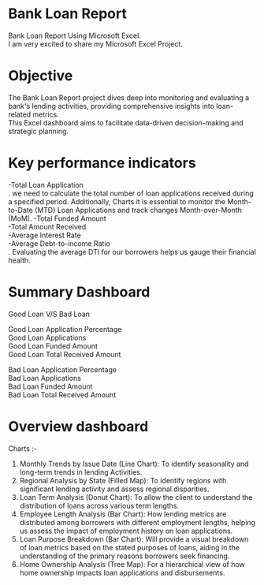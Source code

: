 # Bank Loan Report 
Bank Loan Report Using Microsoft Excel.     
I am very excited to share my Microsoft Excel Project.
# Objective
The Bank Loan Report project dives deep into monitoring and evaluating a bank's lending activities, providing comprehensive insights into loan- related metrics.      
This Excel dashboard aims to facilitate data-driven decision-making and strategic planning.
# Key performance indicators
-Total Loan Application           
   . we need to calculate the total number of loan applications received during a specified period. Additionally, Charts
    it is essential to monitor the Month-to-Date (MTD) Loan Applications and track changes Month-over-Month (MoM).
-Total Funded Amount             
-Total Amount Received           
-Average Interest Rate                    
-Average Debt-to-income Ratio                      
  . Evaluating the average DTI for our borrowers helps us gauge their financial health.                 
# Summary Dashboard
  Good Loan V/S Bad Loan  
            
Good Loan Application Percentage                 
Good Loan Applications                   
Good Loan Funded Amount               
Good Loan Total Received Amount          
                       
Bad Loan Application Percentage        
Bad Loan Applications         
Bad Loan Funded Amount        
Bad Loan Total Received Amount      

# Overview dashboard
  Charts :-

1. Monthly Trends by Issue Date (Line Chart): To identify seasonality and long-term trends in lending Activities.
2. Regional Analysis by State (Filled Map): To identify regions with significant lending activity and assess regional disparities.
3. Loan Term Analysis (Donut Chart): To allow the client to understand the distribution of loans across various term lengths.
4. Employee Length Analysis (Bar Chart): How lending metrics are distributed among borrowers with different employment lengths, helping us assess the impact of employment history on loan applications.
5. Loan Purpose Breakdown (Bar Chart): Will provide a visual breakdown of loan metrics based on the stated purposes of loans, aiding in the understanding of the primary reasons borrowers seek financing.
6. Home Ownership Analysis (Tree Map): For a hierarchical view of how home ownership impacts loan applications and disbursements.






